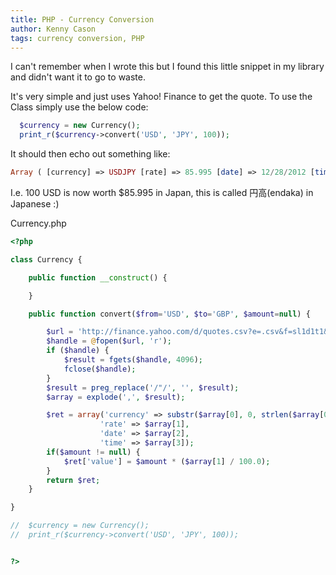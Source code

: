 ```yaml
---
title: PHP - Currency Conversion
author: Kenny Cason
tags: currency conversion, PHP
---
```


I can't remember when I wrote this but I found this little snippet in my library and didn't want it to go to waste.

It's very simple and just uses Yahoo! Finance to get the quote. To use the Class simply use the below code:

```php
  $currency = new Currency();
  print_r($currency->convert('USD', 'JPY', 100));

```
It should then echo out something like:

```php
Array ( [currency] => USDJPY [rate] => 85.995 [date] => 12/28/2012 [time] => 5:55pm [value] => 85.995 )

```

I.e. 100 USD is now worth $85.995 in Japan, this is called 円高(endaka) in Japanese :)


Currency.php

```php
<?php

class Currency {

    public function __construct() {

    }

    public function convert($from='USD', $to='GBP', $amount=null) {

        $url = 'http://finance.yahoo.com/d/quotes.csv?e=.csv&f=sl1d1t1&s=' . $from . $to . '=X';
        $handle = @fopen($url, 'r');
        if ($handle) {
            $result = fgets($handle, 4096);
            fclose($handle);
        }
        $result = preg_replace('/"/', '', $result);
        $array = explode(',', $result);

        $ret = array('currency' => substr($array[0], 0, strlen($array[0]) - 2),
                    'rate' => $array[1],
                    'date' => $array[2],
                    'time' => $array[3]);
        if($amount != null) {
            $ret['value'] = $amount * ($array[1] / 100.0);
        }
        return $ret;
    }

}

//  $currency = new Currency();
//  print_r($currency->convert('USD', 'JPY', 100));


?>

```